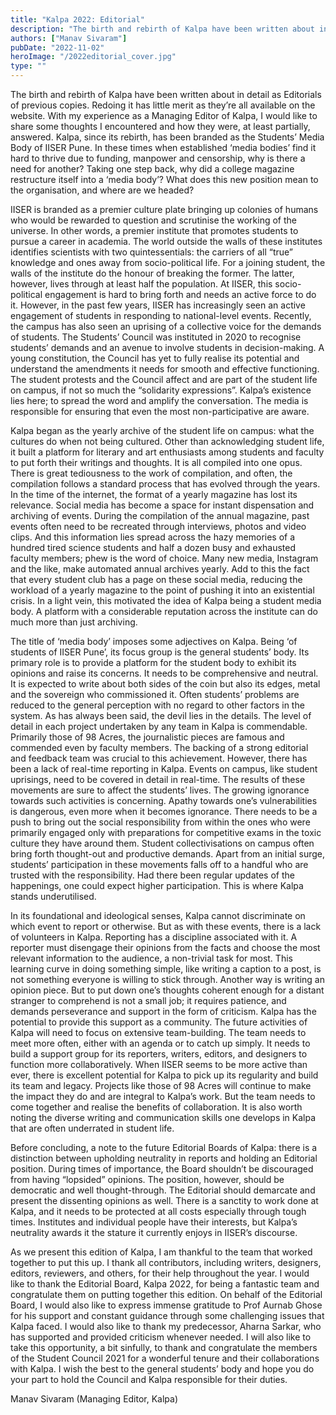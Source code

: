 ```yaml
---
title: "Kalpa 2022: Editorial"
description: "The birth and rebirth of Kalpa have been written about in detail as Editorials of previous copies. Redoing it has little merit as they’re all available on the website. With my experience as a Managing Editor of Kalpa, I would like to share some thoughts I encountered and how they were, at least partially, answered. Kalpa, since its rebirth, has been branded as..."
authors: ["Manav Sivaram"]
pubDate: "2022-11-02"
heroImage: "/2022editorial_cover.jpg"
type: ""
---
```


The birth and rebirth of Kalpa have been written about in detail as Editorials of previous copies. Redoing it has little merit as they’re all available on the website. With my experience as a Managing Editor of Kalpa, I would like to share some thoughts I encountered and how they were, at least partially, answered. Kalpa, since its rebirth, has been branded as the Students’ Media Body of IISER Pune. In these times when established  ‘media bodies’ find it hard to thrive due to funding, manpower and censorship, why is there a need for another? Taking one step back, why did a college magazine restructure itself into a ‘media body’? What does this new position mean to the organisation, and where are we headed?

IISER is branded as a premier culture plate bringing up colonies of humans who would be rewarded to question and scrutinise the working of the universe. In other words, a premier institute that promotes students to pursue a career in academia. The world outside the walls of these institutes identifies scientists with two quintessentials: the carriers of all “true” knowledge and ones away from socio-political life. For a joining student, the walls of the institute do the honour of breaking the former. The latter, however, lives through at least half the population. At IISER, this socio-political engagement is hard to bring forth and needs an active force to do it. However, in the past few years, IISER has increasingly seen an active engagement of students in responding to national-level events. Recently, the campus has also seen an uprising of a collective voice for the demands of students. The Students’ Council was instituted in 2020 to recognise students’ demands and an avenue to involve students in decision-making. A young constitution, the Council has yet to fully realise its potential and understand the amendments it needs for smooth and effective functioning. The student protests and the Council affect and are part of the student life on campus, if not so much the “solidarity expressions”. Kalpa’s existence lies here; to spread the word and amplify the conversation. The media is responsible for ensuring that even the most non-participative are aware.

Kalpa began as the yearly archive of the student life on campus: what the cultures do when not being cultured. Other than acknowledging student life, it built a platform for literary and art enthusiasts among students and faculty to put forth their writings and thoughts. It is all compiled into one opus. There is great tediousness to the work of compilation, and often, the compilation follows a standard process that has evolved through the years. In the time of the internet, the format of a yearly magazine has lost its relevance. Social media has become a space for instant dispensation and archiving of events. During the compilation of the annual magazine, past events often need to be recreated through interviews, photos and video clips. And this information lies spread across the hazy memories of a hundred tired science students and half a dozen busy and exhausted faculty members; phew is the word of choice. Many new media, Instagram and the like, make automated annual archives yearly. Add to this the fact that every student club has a page on these social media, reducing the workload of a yearly magazine to the point of pushing it into an existential crisis. In a light vein, this motivated the idea of Kalpa being a student media body. A platform with a considerable reputation across the institute can do much more than just archiving. 

The title of ‘media body’ imposes some adjectives on Kalpa. Being ‘of students of IISER Pune’, its focus group is the general students’ body. Its primary role is to provide a platform for the student body to exhibit its opinions and raise its concerns. It needs to be comprehensive and neutral. It is expected to write about both sides of the coin but also its edges, metal and the sovereign who commissioned it. Often students’ problems are reduced to the general perception with no regard to other factors in the system. As has always been said, the devil lies in the details. The level of detail in each project undertaken by any team in Kalpa is commendable. Primarily those of 98 Acres, the journalistic pieces are famous and commended even by faculty members. The backing of a strong editorial and feedback team was crucial to this achievement. However, there has been a lack of real-time reporting in Kalpa. Events on campus, like student uprisings, need to be covered in detail in real-time. The results of these movements are sure to affect the students’ lives. The growing ignorance towards such activities is concerning. Apathy towards one’s vulnerabilities is dangerous, even more when it becomes ignorance. There needs to be a push to bring out the social responsibility from within the ones who were primarily engaged only with preparations for competitive exams in the toxic culture they have around them. Student collectivisations on campus often bring forth thought-out and productive demands. Apart from an initial surge, students’ participation in these movements falls off to a handful who are trusted with the responsibility. Had there been regular updates of the happenings, one could expect higher participation. This is where Kalpa stands underutilised. 

In its foundational and ideological senses, Kalpa cannot discriminate on which event to report or otherwise. But as with these events, there is a lack of volunteers in Kalpa. Reporting has a discipline associated with it. A reporter must disengage their opinions from the facts and choose the most relevant information to the audience, a non-trivial task for most. This learning curve in doing something simple, like writing a caption to a post, is not something everyone is willing to stick through. Another way is writing an opinion piece. But to put down one’s thoughts coherent enough for a distant stranger to comprehend is not a small job; it requires patience, and demands perseverance and support in the form of criticism. Kalpa has the potential to provide this support as a community. The future activities of Kalpa will need to focus on extensive team-building. The team needs to meet more often, either with an agenda or to catch up simply. It needs to build a support group for its reporters, writers, editors, and designers to function more collaboratively. When IISER seems to be more active than ever, there is excellent potential for Kalpa to pick up its regularity and build its team and legacy. Projects like those of 98 Acres will continue to make the impact they do and are integral to Kalpa’s work. But the team needs to come together and realise the benefits of collaboration. It is also worth noting the diverse writing and communication skills one develops in Kalpa that are often underrated in student life.

Before concluding, a note to the future Editorial Boards of Kalpa: there is a distinction between upholding neutrality in reports and holding an Editorial position. During times of importance, the Board shouldn’t be discouraged from having “lopsided” opinions. The position, however, should be democratic and well thought-through. The Editorial should demarcate and present the dissenting opinions as well. There is a sanctity to work done at Kalpa, and it needs to be protected at all costs especially through tough times. Institutes and individual people have their interests, but Kalpa’s neutrality awards it the stature it currently enjoys in IISER’s discourse.

As we present this edition of Kalpa, I am thankful to the team that worked together to put this up. I thank all contributors, including writers, designers, editors, reviewers, and others, for their help throughout the year. I would like to thank the Editorial Board, Kalpa 2022, for being a fantastic team and congratulate them on putting together this edition. On behalf of the Editorial Board, I would also like to express immense gratitude to Prof Aurnab Ghose for his support and constant guidance through some challenging issues that Kalpa faced. I would also like to thank my predecessor, Aharna Sarkar, who has supported and provided criticism whenever needed. I will also like to take this opportunity, a bit sinfully, to thank and congratulate the members of the Student Council 2021 for a wonderful tenure and their collaborations with Kalpa. I wish the best to the general students’ body and hope you do your part to hold the Council and Kalpa responsible for their duties.


Manav Sivaram (Managing Editor, Kalpa)
